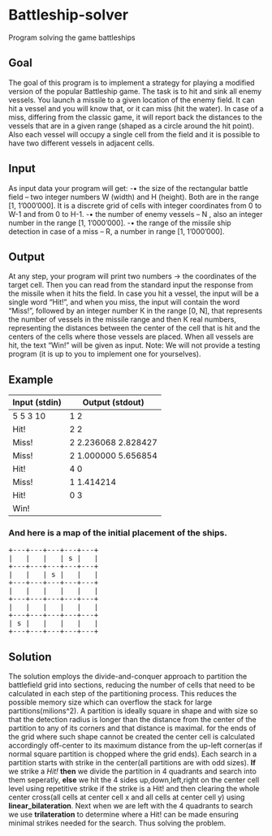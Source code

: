 # Battleship-solver
Program solving the game battleships

## Goal
The goal of this program is to implement a strategy for playing a modified version of the popular Battleship game. 
The task is to hit and sink all enemy vessels. You launch a missile to a given location of the enemy field. It can hit a vessel and you will know that, or it can miss (hit the water). In case of a miss, differing from the classic game, it will report back the distances to the vessels that are in a given range (shaped as a circle around the hit point). Also each vessel will occupy a single cell from the field and it is possible to have two different vessels in adjacent cells.

## Input
As input data your program will get:
-•	the size of the rectangular battle field – two integer numbers W (width) and H (height). Both are in the range [1, 1’000’000]. It is a discrete grid of cells with integer coordinates from 0 to W-1 and from 0 to H-1.
-•	the number of enemy vessels – N , also an integer number in the range [1, 1’000’000].
-•	the range of the missile ship detection in case of a miss – R, a number in range [1, 1’000’000].

## Output
At any step, your program will print two numbers -> the coordinates of the target cell. Then you can read from the standard input the response from the missile when it hits the field. In case you hit a vessel, the input will be a single word “Hit!”, and when you miss, the input will contain the word “Miss!”, followed by an integer number К in the range [0, N], that represents the number of vessels in the missile range and then К real numbers, representing the distances between the center of the cell that is hit and the centers of the cells where those vessels are placed. When all vessels are hit, the text “Win!” will be given as input.
Note: We will not provide a testing program (it is up to you to implement one for yourselves).

## Example
| Input (stdin) | Output (stdout)         |
|---------------|-------------------------|
| 5 5 3 10      | 1 2                    |
| Hit!          | 2 2                    |
| Miss!         | 2 2.236068 2.828427    |
| Miss!         | 2 1.000000 5.656854    |
| Hit!          | 4 0                    |
| Miss!         | 1 1.414214             |
| Hit!          | 0 3                    |
| Win!          |                        |

### And here is a map of the initial placement of the ships.
<pre>
+---+---+---+---+---+
|   |   |   | s |   |
+---+---+---+---+---+
|   |   | s |   |   |
+---+---+---+---+---+
|   |   |   |   |   |
+---+---+---+---+---+
|   |   |   |   |   |
+---+---+---+---+---+
| s |   |   |   |   |
+---+---+---+---+---+
</pre>

## Solution
The solution employs the divide-and-conquer approach to partition the battlefield grid into sections, reducing the number of cells that need to be calculated in each step of the partitioning process. This reduces the possible memory size which can overflow the stack for large partitions(milions^2). A partition is ideally square in shape and with size so that the detection radius is longer than the distance from the center of the partition to any of its corners and that distance is maximal. for the ends of the grid where such shape cannot be created the center cell is calculated accordingly off-center to its maximum distance from the up-left corner(as if normal square partition is chopped where the grid ends). Each search in a partition starts with strike in the center(all partitions are with odd sizes). **If** we strike a *Hit!* **then** we divide the partition in 4 quadrants and search into them seperatly, **else** we hit the 4 sides up,down,left,right on the center cell level using repetitive strike if the strike is a Hit! and then clearing the whole center cross(all cells at center cell x and all cells at center cell y) using **linear_bilateration**. Next when we are left with the 4 quadrants to search we use **trilateration** to determine where a Hit! can be made ensuring minimal strikes needed for the search. Thus solving the problem.

